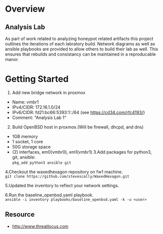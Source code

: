 # Overview

## Analysis Lab

As part of work related to analyzing honeypot related artifacts this project
outlines the iterations of each labratory build. Network diagrams as well as
ansible playbooks are provided to allow others to build their lab as well.
This ensures that rebuilds and consistancy can be maintained in a reproducable
manor.

# Getting Started

1. Add new bridge network in proxmox
  - Name: vmbr1
  - IPv4/CIDR: 172.16.1.0/24
  - IPv6/CIDR: fd21:bc66:5393:1::/64 (see https://cd34.com/rfc4193/) 
  - Comment: "Analysis Lab 1"
2. Build OpenBSD host in proxmox.(Will be firewall, dhcpd, and dns)
  - 1GB memory
  - 1 socket, 1 core
  - 50G storage space
  - (2) interfaces, em0(vmbr0), em1(vmbr1)
3.Add packages for python3, git, ansible: <br>
   ``pkg_add python3 ansible git``

4.Checkout the waxedhexagon repository on fw1 machine.<br>
    ``git clone https://github.com/stevescally/WaxedHexagon.git``

5.Updated the inventory to reflect your network settings.

6.Run the baseline_openbsd.yaml playbook.<br>
    ``ansible -i inventory playbooks/baseline_openbsd.yaml -k -u <user>``

## Resource

* http://www.threatlocus.com
